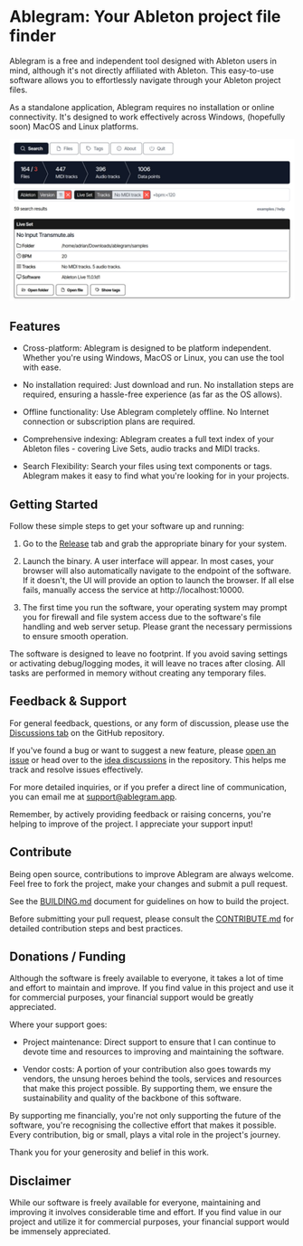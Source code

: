 # Ablegram: Your Ableton project file finder

Ablegram is a free and independent tool designed with Ableton users in mind, although it's not directly affiliated with Ableton. This easy-to-use software allows you to effortlessly navigate through your Ableton project files.

As a standalone application, Ablegram requires no installation or online connectivity. It's designed to work effectively across Windows, (hopefully soon) MacOS and Linux platforms.

![Screenshot of the search result view](docs/media/screenshot.jpg "Screenshot of the search result view")

## Features

- Cross-platform: Ablegram is designed to be platform independent. Whether you're using Windows, MacOS or Linux, you can use the tool with ease.

- No installation required: Just download and run. No installation steps are required, ensuring a hassle-free experience (as far as the OS allows).

- Offline functionality: Use Ablegram completely offline. No Internet connection or subscription plans are required.

- Comprehensive indexing: Ablegram creates a full text index of your Ableton files - covering Live Sets, audio tracks and MIDI tracks.

- Search Flexibility: Search your files using text components or tags. Ablegram makes it easy to find what you're looking for in your projects.

## Getting Started

Follow these simple steps to get your software up and running:

1. Go to the [Release](https://github.com/adrianrudnik/ablegram/releases) tab and grab the appropriate binary for your system.

2. Launch the binary. A user interface will appear. In most cases, your browser will also automatically navigate to the endpoint of the software. If it doesn't, the UI will provide an option to launch the browser. If all else fails, manually access the service at http://localhost:10000.

3. The first time you run the software, your operating system may prompt you for firewall and file system access due to the software's file handling and web server setup. Please grant the necessary permissions to ensure smooth operation.

The software is designed to leave no footprint. If you avoid saving settings or activating debug/logging modes, it will leave no traces after closing. All tasks are performed in memory without creating any temporary files.

## Feedback & Support

For general feedback, questions, or any form of discussion, please use the [Discussions tab](https://github.com/adrianrudnik/ablegram/discussions) on the GitHub repository.

If you've found a bug or want to suggest a new feature, please [open an issue](https://github.com/adrianrudnik/ablegram/issues) or head over to the [idea discussions](https://github.com/adrianrudnik/ablegram/discussions/categories/ideas) in the repository. This helps me track and resolve issues effectively.

For more detailed inquiries, or if you prefer a direct line of communication, you can email me at [support@ablegram.app](mailto:support@ablegram.app).

Remember, by actively providing feedback or raising concerns, you're helping to improve of the project. I appreciate your support input!

## Contribute

Being open source, contributions to improve Ablegram are always welcome. Feel free to fork the project, make your changes and submit a pull request.

See the [BUILDING.md](docs/BUILDING.md) document for guidelines on how to build the project.

Before submitting your pull request, please consult the [CONTRIBUTE.md](docs/CONTRIBUTE.md) for detailed contribution steps and best practices.

## Donations / Funding

Although the software is freely available to everyone, it takes a lot of time and effort to maintain and improve. If you find value in this project and use it for commercial purposes, your financial support would be greatly appreciated.

Where your support goes:

- Project maintenance: Direct support to ensure that I can continue to devote time and resources to improving and maintaining the software.

- Vendor costs: A portion of your contribution also goes towards my vendors, the unsung heroes behind the tools, services and resources that make this project possible. By supporting them, we ensure the sustainability and quality of the backbone of this software.

By supporting me financially, you're not only supporting the future of the software, you're recognising the collective effort that makes it possible. Every contribution, big or small, plays a vital role in the project's journey. 

Thank you for your generosity and belief in this work.

## Disclaimer

While our software is freely available for everyone, maintaining and improving it involves considerable time and effort. If you find value in our project and utilize it for commercial purposes, your financial support would be immensely appreciated.
